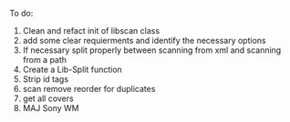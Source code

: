 To do:


1. Clean and refact init of libscan class
2. add some clear requierments and identify the necessary options
3. If necessary split properly between scanning from xml and scanning from a path
4. Create a Lib-Split function
5. Strip id tags
6. scan remove reorder for duplicates
7. get all covers
9. MAJ Sony WM


